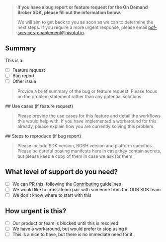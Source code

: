 > **If you have a bug report or feature request for the On Demand Broker SDK,
please fill out the information below.**
>
> We will aim to get back to you as soon as we can to determine the next steps.
If you require a more urgent response, please email
[pcf-services-enablement@pivotal.io](pcf-services-enablement@pivotal.io).

## Summary

This is a:
- [ ] Feature request
- [ ] Bug report
- [ ] Other issue

> Provide a brief summary of the bug or feature request. Please focus on the
problem statement rather than any potential solutions.

## Use cases (if feature request)

> Please provide the use cases for this feature and detail the workflows this
would help with. If you have implemented a workaround for this already, please
explain how you are currently solving this problem.

## Steps to reproduce (if bug report)

> Please include SDK version, BOSH version and platform specifics. Please be
careful posting manifests here in case they contain secrets, but please keep
a copy of them in case we ask for them.

## What level of support do you need?

- [ ] We can PR this, following the [Contributing](contributing.md) guidelines
- [ ] We would like to cross-team pair with someone from the ODB SDK team
- [ ] We don't know where to start with this

## How urgent is this?

- [ ] Our product or team is blocked until this is resolved
- [ ] We have a workaround, but would prefer to stop using it
- [ ] This is a nice to have, but there is no immediate need for it
